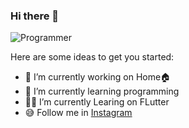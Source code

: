 ### Hi there 👋

![Programmer](https://user-images.githubusercontent.com/75315732/162854469-4d781ced-64bc-479d-b485-072d42b2fb45.jpg)

Here are some ideas to get you started:

- 🔭 I’m currently working on Home🏠
- 🌱 I’m currently learning programming
- 👩‍💻 I’m currently Learing on FLutter 
- 😅 Follow me in [Instagram](https://www.instagram.com/amirziya.py/)

